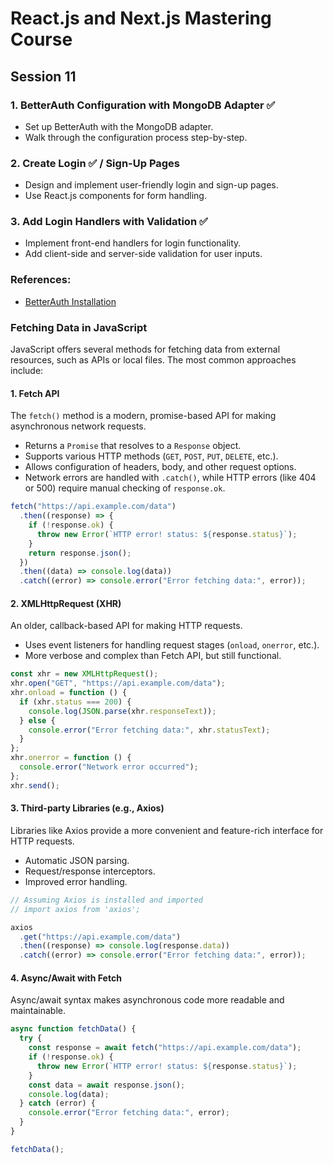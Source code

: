 # React.js and Next.js Mastering Course

## Session 11

### 1. BetterAuth Configuration with MongoDB Adapter ✅

- Set up BetterAuth with the MongoDB adapter.
- Walk through the configuration process step-by-step.

### 2. Create Login ✅ / Sign-Up Pages

- Design and implement user-friendly login and sign-up pages.
- Use React.js components for form handling.

### 3. Add Login Handlers with Validation ✅

- Implement front-end handlers for login functionality.
- Add client-side and server-side validation for user inputs.

### References:

- [BetterAuth Installation](https://www.better-auth.com/docs/installation)

### Fetching Data in JavaScript

JavaScript offers several methods for fetching data from external resources, such as APIs or local files. The most common approaches include:

#### 1. Fetch API

The `fetch()` method is a modern, promise-based API for making asynchronous network requests.

- Returns a `Promise` that resolves to a `Response` object.
- Supports various HTTP methods (`GET`, `POST`, `PUT`, `DELETE`, etc.).
- Allows configuration of headers, body, and other request options.
- Network errors are handled with `.catch()`, while HTTP errors (like 404 or 500) require manual checking of `response.ok`.

```javascript
fetch("https://api.example.com/data")
  .then((response) => {
    if (!response.ok) {
      throw new Error(`HTTP error! status: ${response.status}`);
    }
    return response.json();
  })
  .then((data) => console.log(data))
  .catch((error) => console.error("Error fetching data:", error));
```

#### 2. XMLHttpRequest (XHR)

An older, callback-based API for making HTTP requests.

- Uses event listeners for handling request stages (`onload`, `onerror`, etc.).
- More verbose and complex than Fetch API, but still functional.

```javascript
const xhr = new XMLHttpRequest();
xhr.open("GET", "https://api.example.com/data");
xhr.onload = function () {
  if (xhr.status === 200) {
    console.log(JSON.parse(xhr.responseText));
  } else {
    console.error("Error fetching data:", xhr.statusText);
  }
};
xhr.onerror = function () {
  console.error("Network error occurred");
};
xhr.send();
```

#### 3. Third-party Libraries (e.g., Axios)

Libraries like Axios provide a more convenient and feature-rich interface for HTTP requests.

- Automatic JSON parsing.
- Request/response interceptors.
- Improved error handling.

```javascript
// Assuming Axios is installed and imported
// import axios from 'axios';

axios
  .get("https://api.example.com/data")
  .then((response) => console.log(response.data))
  .catch((error) => console.error("Error fetching data:", error));
```

#### 4. Async/Await with Fetch

Async/await syntax makes asynchronous code more readable and maintainable.

```javascript
async function fetchData() {
  try {
    const response = await fetch("https://api.example.com/data");
    if (!response.ok) {
      throw new Error(`HTTP error! status: ${response.status}`);
    }
    const data = await response.json();
    console.log(data);
  } catch (error) {
    console.error("Error fetching data:", error);
  }
}

fetchData();
```

